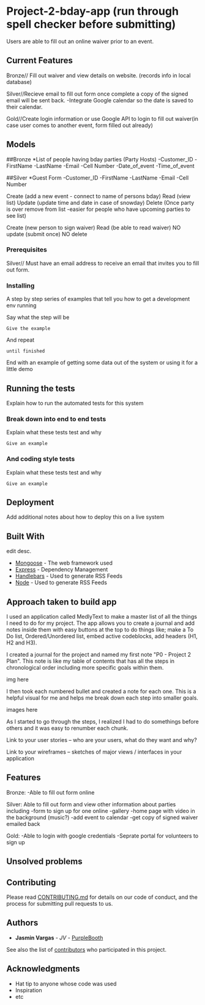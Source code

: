 # Project-2-bday-app (run through spell checker before submitting)
Users are able to fill out an online waiver prior to an event.

## Current Features

Bronze// Fill out waiver and view details on website. (records info in local database)

Silver//Recieve email to fill out form once complete a copy of the signed email will be sent back. 
-Integrate Google calendar so the date is saved to their calendar.

Gold//Create login information or use Google API to login to fill out waiver(in case user comes to another event, form filled out already)

## Models
##Bronze
*List of people having bday parties (Party Hosts)
-Customer_ID
-FirstName
-LastName
-Email
-Cell Number
-Date_of_event 
-Time_of_event


##Silver
*Guest Form
-Customer_ID
-FirstName
-LastName
-Email
-Cell Number

Create (add a new event - connect to name of persons bday)
Read (view list)
Update (update time and date in case of snowday)
Delete (Once party is over remove from list -easier for people 
        who have upcoming parties to see list)




Create (new person to sign waiver)
Read (be able to read waiver)
NO update (submit once)
NO delete



### Prerequisites

Silver// Must have an email address to receive an email that invites you to fill out form. 


### Installing

A step by step series of examples that tell you how to get a development env running

Say what the step will be

```
Give the example
```

And repeat

```
until finished
```

End with an example of getting some data out of the system or using it for a little demo

## Running the tests

Explain how to run the automated tests for this system

### Break down into end to end tests

Explain what these tests test and why

```
Give an example
```

### And coding style tests

Explain what these tests test and why

```
Give an example
```

## Deployment

Add additional notes about how to deploy this on a live system

## Built With

edit desc.

* [Mongoose](https://mongoosejs.com/) - The web framework used
* [Express](https://expressjs.com/) - Dependency Management
* [Handlebars](https://handlebarsjs.com/) - Used to generate RSS Feeds
* [Node](https://nodejs.org/en/) - Used to generate RSS Feeds



## Approach taken to build app

I used an application called MedlyText to make a master list of all the things I need to do for my project. The app allows you to create a journal and add notes inside them with easy buttons at the top to do things like; make a To Do list, Ordered/Unordered list, embed active codeblocks, add headers (H1, H2 and H3).

I created a journal for the project and named my first note  "P0 - Project 2 Plan". This note is like my table of contents that has all the steps in chronological order including more specific goals within them. 

img here 

I then took each numbered bullet and created a note for each one. This is a helpful visual for me and helps me break down each step into smaller goals. 

images here 


As I started to go through the steps, I realized I had to do somethings before others and it was easy to renumber each chunk. 

 Link to your user stories – who are your users, what do they want and why?
 
 
 Link to your wireframes – sketches of major views / interfaces in your application


## Features

Bronze:
-Able to fill out form online 

Silver:
Able to fill out form and view other information about parties including 
-form to sign up for one online
-gallery
-home page with video in the background (music?)
-add event to calendar
-get copy of signed waiver emailed back 

Gold:
-Able to login with google credentials
-Seprate portal for volunteers to sign up 


## Unsolved problems

## Contributing

Please read [CONTRIBUTING.md](https://gist.github.com/PurpleBooth/b24679402957c63ec426) for details on our code of conduct, and the process for submitting pull requests to us.


## Authors

* **Jasmin Vargas** - *JV* - [PurpleBooth](https://github.com/PurpleBooth)

See also the list of [contributors](https://github.com/your/project/contributors) who participated in this project.

## Acknowledgments

* Hat tip to anyone whose code was used
* Inspiration
* etc
